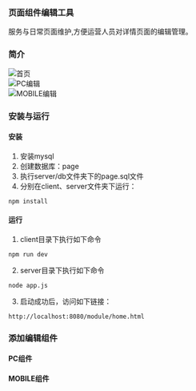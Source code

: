 ### 页面组件编辑工具
服务与日常页面维护,方便运营人员对详情页面的编辑管理。
### 简介  
![首页](http://ozp3e2myx.bkt.clouddn.com/info.png)  
![PC编辑](http://ozp3e2myx.bkt.clouddn.com/pc_edit.gif)  
![MOBILE编辑](http://ozp3e2myx.bkt.clouddn.com/m_edit.gif)  
### 安装与运行
#### 安装
1. 安装mysql
2. 创建数据库：page
3. 执行server/db文件夹下的page.sql文件
4. 分别在client、server文件夹下运行：
```
npm install
```

#### 运行
1. client目录下执行如下命令
```
npm run dev
```
2. server目录下执行如下命令
```
node app.js
```
3. 启动成功后，访问如下链接：
```
http://localhost:8080/module/home.html
```

### 添加编辑组件
#### PC组件
#### MOBILE组件